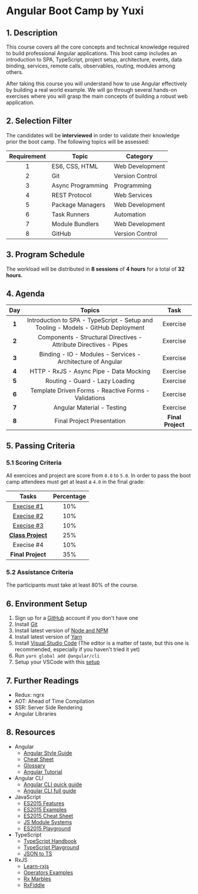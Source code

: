 # Angular Boot Camp by Yuxi

## 1. Description

This course covers all the core concepts and technical knowledge required to build professional Angular applications. This boot camp includes an introduction to SPA, TypeScript, project setup, architecture, events, data binding, services, remote calls, observables, routing, modules among others.

After taking this course you will understand how to use Angular effectively by building a real world example. We will go through several hands-on exercises where you will grasp the main concepts of building a robust web application.

## 2. Selection Filter

The candidates will be **interviewed** in order to validate their knowledge prior the boot camp. The following topics will be assessed:

| Requirement | Topic             | Category        |
| :---------: | ----------------- | --------------- |
| 1           | ES6, CSS, HTML    | Web Development |
| 2           | Git               | Version Control |
| 3           | Async Programming | Programming     |
| 4           | REST Protocol     | Web Services    |
| 5           | Package Managers  | Web Development |
| 6           | Task Runners      | Automation      |
| 7           | Module Bundlers   | Web Development |
| 8           | GitHub            | Version Control |

## 3. Program Schedule

The workload will be distributed in **8 sessions** of **4 hours** for a total of **32 hours.**


## 4. Agenda

| Day   | Topics                                                                                | Task              |
| :---: | :-----------------------------------------------------------------------------------: | :---------------: |
| **1** | Introduction to SPA - TypeScript - Setup and Tooling - Models - GitHub Deployment     | Exercise          |
| **2** | Components - Structural Directives - Attribute Directives - Pipes                     | Exercise          |
| **3** | Binding - IO - Modules - Services -  Architecture of Angular                          | Exercise          |
| **4** | HTTP - RxJS - Async Pipe - Data Mocking                                               | Exercise          |
| **5** | Routing - Guard - Lazy Loading                                                        | Exercise          |
| **6** | Template Driven Forms - Reactive Forms - Validations                                  | Exercise          |
| **7** | Angular Material - Testing                                                            | Exercise          |
| **8** | Final Project Presentation                                                            | **Final Project** |

## 5. Passing Criteria

### 5.1 Scoring Criteria

All exercices and project are score from `0.0` to `5.0`. In order to pass the boot camp attendees must get at least a `4.0` in the final grade:

| Tasks                                                                                        | Percentage |
| :------------------------------------------------------------------------------------------: | :--------: |
| [Execise #1](https://github.com/jdjuan/your-first-angular-application)                       | 10%        |
| [Execise #2](https://github.com/angular-medellin/learn-more)                                 | 10%        |
| [Execise #3](https://github.com/angular-medellin/learn-much-more#aprendamos-http-en-angular) | 10%        |
| [**Class Project**](https://angular.io/tutorial)                                             | 25%        |
| Execise #4                                                                                   | 10%        |
| **Final Project**                                                                            | 35%        |

### 5.2 Assistance Criteria

The participants must take at least 80% of the course.

## 6. Environment Setup

1. Sign up for a [GitHub](http://github.com/) account if you don't have one
2. Install [Git](https://git-scm.com/)
3. Install latest version of [Node and NPM](https://nodejs.org/en/)
4. Install latest version of [Yarn](https://yarnpkg.com/en/)
5. Install [Visual Studio Code](https://code.visualstudio.com/) (The editor is a matter of taste, but this one is recommended, especially if you haven't tried it yet)
6. Run `yarn global add @angular/cli`
7. Setup your VSCode with this [setup](https://gist.github.com/jdjuan/c174b0bdd291260eb96695b994d208c9#angular-vscode-config)

## 7. Further Readings

- Redux: ngrx
- AOT: Ahead of Time Compilation
- SSR: Server Side Rendering
- Angular Libraries

## 8. Resources

- Angular
  - [Angular Style Guide](https://angular.io/docs/ts/latest/guide/style-guide.html)
  - [Cheat Sheet](https://angular.io/docs/ts/latest/guide/cheatsheet.html)
  - [Glossary](https://angular.io/docs/ts/latest/guide/glossary.html)
  - [Angular Tutorial](https://angular.io/docs/ts/latest/tutorial/)
- Angular CLI
  - [Angular CLI quick guide](https://cli.angular.io/reference.pdf)
  - [Angular CLI full guide](https://github.com/angular/angular-cli)
- JavaScript
  - [ES2015 Features](http://es6-features.org/)
  - [ES2015 Examples](https://github.com/lukehoban/es6features)
  - [ES2015 Cheat Sheet](https://github.com/jdjuan/juan-herrera/blob/master/what-I-know/web-development/js/es2015.md)
  - [JS Module Systems](https://github.com/curran/screencasts/tree/gh-pages/jsModulesAndBuildTools)
  - [ES2015 Playground](http://es6console.com/)
- TypeScript
  - [TypeScript Handbook](https://www.typescriptlang.org/docs/handbook/basic-types.html)
  - [TypeScript Playground](https://www.typescriptlang.org/play/)
  - [JSON to TS](https://www.jsontots.com/)
- RxJS
  - [Learn-rxjs](https://www.learnrxjs.io/)
  - [Operators Examples](https://gist.github.com/btroncone/d6cf141d6f2c00dc6b35)
  - [Rx Marbles](http://rxmarbles.com/)
  - [RxFiddle](http://rxfiddle.net/)

